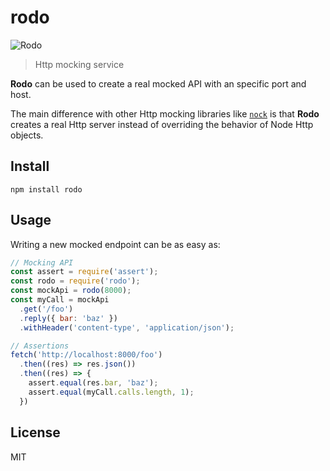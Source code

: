 # rodo

![Rodo](http://i.ebayimg.com/images/g/PFEAAOSwmrlUsqos/s-l300.jpg)

> Http mocking service

**Rodo** can be used to create a real mocked API with an specific port and host.

The main difference with other Http mocking libraries like [`nock`](https://github.com/node-nock/nock) is that **Rodo** creates a real Http server instead of overriding the behavior of Node Http objects.

## Install

```
npm install rodo
```

## Usage

Writing a new mocked endpoint can be as easy as:

```js
// Mocking API
const assert = require('assert');
const rodo = require('rodo');
const mockApi = rodo(8000);
const myCall = mockApi
  .get('/foo')
  .reply({ bar: 'baz' })
  .withHeader('content-type', 'application/json');

// Assertions  
fetch('http://localhost:8000/foo')
  .then((res) => res.json())
  .then((res) => {
    assert.equal(res.bar, 'baz');
    assert.equal(myCall.calls.length, 1);
  })
```

## License

MIT
